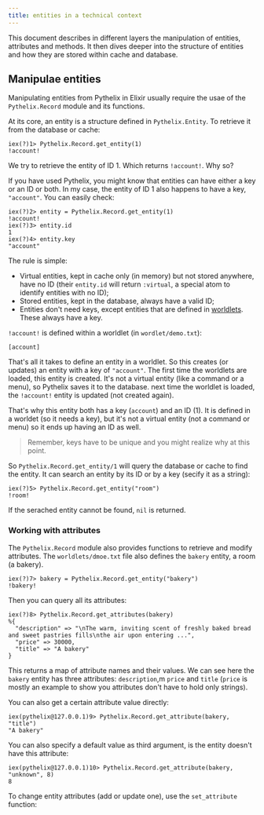 ```yaml
---
title: entities in a technical context
---
```


This document describes in different layers the manipulation of entities, attributes and methods. It then dives deeper into the structure of entities and how they are stored within cache and database.

## Manipulae entities

Manipulating entities from Pythelix in Elixir usually require the usae of the `Pythelix.Record` module and its functions.

At its core, an entity is a structure defined in `Pythelix.Entity`. To retrieve it from the database or cache:

```iex
iex(?)1> Pythelix.Record.get_entity(1)
!account!
```

We try to retrieve the entity of ID 1. Which returns `!account!`. Why so?

If you have used Pythelix, you might know that entities can have either a key or an ID or both. In my case, the entity of ID 1 also happens to have a key, `"account"`. You can easily check:

```iex
iex(?)2> entity = Pythelix.Record.get_entity(1)
!account!
iex(?)3> entity.id
1
iex(?)4> entity.key
"account"
```

The rule is simple:

- Virtual entities, kept in cache only (in memory) but not stored anywhere, have no ID (their `entity.id` will return `:virtual`, a special atom to identify entities with no ID);
- Stored entities, kept in the database, always have a valid ID;
- Entities don't need keys, except entities that are defined in [worldlets](../worldlets.md). These always have a key.

`!account!` is defined within a worldlet (in `wordlet/demo.txt`):

```
[account]
```

That's all it takes to define an entity in a worldlet. So this creates (or updates) an entity with a key of `"account"`. The first time the worldlets are loaded, this entity is created. It's not a virtual entity (like a command or a menu), so Pythelix saves it to the database. next time the worldlet is loaded, the `!account!` entity is updated (not created again).

That's why this entity both has a key (`account`) and an ID (1). It is defined in a worldet (so it needs a key), but it's not a virtual entity (not a command or menu) so it ends up having an ID as well.

> Remember, keys have to be unique and you might realize why at this point.

So `Pythelix.Record.get_entity/1` will query the database or cache to find the entity. It can search an entity by its ID or by a key (secify it as a string):

```iex
iex(?)5> Pythelix.Record.get_entity("room")
!room!
```

If the serached entity cannot be found, `nil` is returned.

### Working with attributes

The `Pythelix.Record` module also provides functions to retrieve and modify attributes. The `worldlets/dmoe.txt` file also defines the `bakery` entity, a room (a bakery).

```iex
iex(?)7> bakery = Pythelix.Record.get_entity("bakery")
!bakery!
```

Then you can query all its attributes:

```iex
iex(?)8> Pythelix.Record.get_attributes(bakery)
%{
  "description" => "\nThe warm, inviting scent of freshly baked bread and sweet pastries fills\nthe air upon entering ...",
  "price" => 30000,
  "title" => "A bakery"
}
```

This returns a map of attribute names and their values. We can see here the `bakery` entity has three attributes: `description`,m `price` and `title` (`price` is mostly an example to show you attributes don't have to hold only strings).

You can also get a certain attribute value directly:

```iex
iex(pythelix@127.0.0.1)9> Pythelix.Record.get_attribute(bakery, "title")
"A bakery"
```

You can also specify a default value as third argument, is the entity doesn't have this attribute:

```iex
iex(pythelix@127.0.0.1)10> Pythelix.Record.get_attribute(bakery, "unknown", 8)
8
```

To change entity attributes (add or update one), use the `set_attribute` function:


